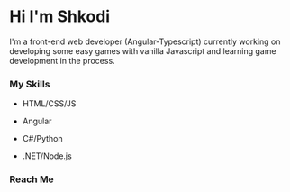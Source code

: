 # Hi I'm Shkodi

I'm a front-end web developer (Angular-Typescript) currently working on developing some easy games with vanilla Javascript and learning game development in the process.

### My Skills

- HTML/CSS/JS
- Angular

- C#/Python
- .NET/Node.js


### Reach Me




<!--
**ShkodranH/ShkodranH** is a ✨ _special_ ✨ repository because its `README.md` (this file) appears on your GitHub profile.

Here are some ideas to get you started:

- 🔭 I’m currently working on ...
- 🌱 I’m currently learning ...
- 👯 I’m looking to collaborate on ...
- 🤔 I’m looking for help with ...
- 💬 Ask me about ...
- 📫 How to reach me: ...
- 😄 Pronouns: ...
- ⚡ Fun fact: ...
-->
